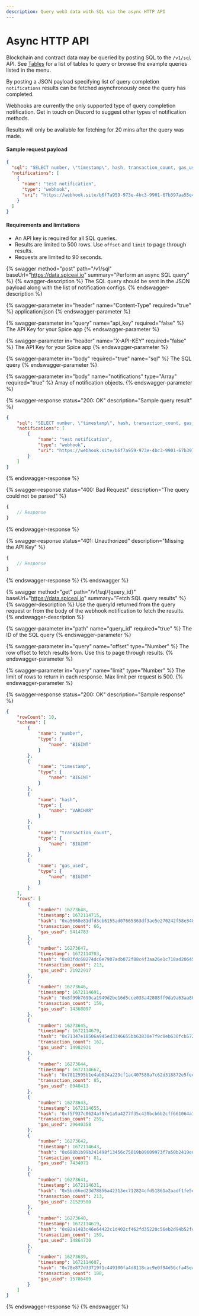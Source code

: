 ```yaml
---
description: Query web3 data with SQL via the async HTTP API
---
```


# Async HTTP API

Blockchain and contract data may be queried by posting SQL to the `/v1/sql` API. See [Tables](https://github.com/spicehq/cloud-docs/blob/trunk/api/sql-query-api/broken-reference/README.md) for a list of tables to query or browse the example queries listed in the menu.

By posting a JSON payload specifying list of query completion `notifications` results can be fetched asynchronously once the query has completed.

Webhooks are currently the only supported type of query completion notification. Get in touch on Discord to suggest other types of notification methods.

Results will only be available for fetching for 20 mins after the query was made.

#### Sample request payload

```json
{
  "sql": "SELECT number, \"timestamp\", hash, transaction_count, gas_used FROM eth.recent_blocks LIMIT 10",
  "notifications": [
    {
      "name": "test notification",
      "type": "webhook",
      "uri": "https://webhook.site/b6f7a959-973e-4bc3-9901-67b397aa55e4"
    }
  ]
}
```

#### Requirements and limitations

* An API key is required for all SQL queries.
* Results are limited to 500 rows. Use `offset` and `limit` to page through results.
* Requests are limited to 90 seconds.

{% swagger method="post" path="/v1/sql" baseUrl="https://data.spiceai.io" summary="Perform an async SQL query" %}
{% swagger-description %}
The SQL query should be sent in the JSON payload along with the list of notification configs.
{% endswagger-description %}

{% swagger-parameter in="header" name="Content-Type" required="true" %}
application/json
{% endswagger-parameter %}

{% swagger-parameter in="query" name="api_key" required="false" %}
The API Key for your Spice app
{% endswagger-parameter %}

{% swagger-parameter in="header" name="X-API-KEY" required="false" %}
The API Key for your Spice app
{% endswagger-parameter %}

{% swagger-parameter in="body" required="true" name="sql" %}
The SQL query
{% endswagger-parameter %}

{% swagger-parameter in="body" name="notifications" type="Array" required="true" %}
Array of notification objects.
{% endswagger-parameter %}

{% swagger-response status="200: OK" description="Sample query result" %}
```json
{
	"sql": "SELECT number, \"timestamp\", hash, transaction_count, gas_used FROM eth.recent_blocks LIMIT 10",
	"notifications": [
		{
			"name": "test notification",
			"type": "webhook",
			"uri": "https://webhook.site/b6f7a959-973e-4bc3-9901-67b397aa55e4"
		}
	]
}
```
{% endswagger-response %}

{% swagger-response status="400: Bad Request" description="The query could not be parsed" %}
```javascript
{
    // Response
}
```
{% endswagger-response %}

{% swagger-response status="401: Unauthorized" description="Missing the API Key" %}
```javascript
{
    // Response
}
```
{% endswagger-response %}
{% endswagger %}

{% swagger method="get" path="/v1/sql/{query_id}" baseUrl="https://data.spiceai.io" summary="Fetch SQL query results" %}
{% swagger-description %}
Use the queryId returned from the query request or from the body of the webhook notification to fetch the results.
{% endswagger-description %}

{% swagger-parameter in="path" name="query_id" required="true" %}
The ID of the SQL query
{% endswagger-parameter %}

{% swagger-parameter in="query" name="offset" type="Number" %}
The row offset to fetch results from. Use this to page through results.
{% endswagger-parameter %}

{% swagger-parameter in="query" name="limit" type="Number" %}
The limit of rows to return in each response. Max limit per request is 500.
{% endswagger-parameter %}

{% swagger-response status="200: OK" description="Sample response" %}
```json
{
	"rowCount": 10,
	"schema": [
		{
			"name": "number",
			"type": {
				"name": "BIGINT"
			}
		},
		{
			"name": "timestamp",
			"type": {
				"name": "BIGINT"
			}
		},
		{
			"name": "hash",
			"type": {
				"name": "VARCHAR"
			}
		},
		{
			"name": "transaction_count",
			"type": {
				"name": "BIGINT"
			}
		},
		{
			"name": "gas_used",
			"type": {
				"name": "BIGINT"
			}
		}
	],
	"rows": [
		{
			"number": 16273648,
			"timestamp": 1672114715,
			"hash": "0xa5668e81dfd3cb6155ad07665363df3ae5e270242f58e34870272afc0deec5aa",
			"transaction_count": 66,
			"gas_used": 5414783
		},
		{
			"number": 16273647,
			"timestamp": 1672114703,
			"hash": "0x83fdc68274dc6e7907adb072f88c4f3aa26e1c718ad2064553d2eee569c9e421",
			"transaction_count": 213,
			"gas_used": 21922917
		},
		{
			"number": 16273646,
			"timestamp": 1672114691,
			"hash": "0x8f99b7699ca1949d2be16d5cce033a42808ff9da9a63aa80a10d2b190b6c8781",
			"transaction_count": 159,
			"gas_used": 14368097
		},
		{
			"number": 16273645,
			"timestamp": 1672114679,
			"hash": "0x71347e18506a945ed3346655bb63830e7f9c8eb630fcb5728523f6f77de68c65",
			"transaction_count": 162,
			"gas_used": 14982921
		},
		{
			"number": 16273644,
			"timestamp": 1672114667,
			"hash": "0x7812595b1e4ab024a229cf1ac407588a7c62d318872e5fecff7f5a4c78f6dead",
			"transaction_count": 85,
			"gas_used": 8940413
		},
		{
			"number": 16273643,
			"timestamp": 1672114655,
			"hash": "0xf5f937c0624af97e1a9a4277f35c430bcb6b2cff661064a16f998d07e509862a",
			"transaction_count": 259,
			"gas_used": 29640358
		},
		{
			"number": 16273642,
			"timestamp": 1672114643,
			"hash": "0x680b1b99b241498f13456c75019b09609973f7a50b2419ede31a344ca228916d",
			"transaction_count": 81,
			"gas_used": 7434071
		},
		{
			"number": 16273641,
			"timestamp": 1672114631,
			"hash": "0x5bc66ed23d78856a42313ec712824cfd51861a2aadf1fe5e8c022b82d2124507",
			"transaction_count": 213,
			"gas_used": 21529500
		},
		{
			"number": 16273640,
			"timestamp": 1672114619,
			"hash": "0x82a1483c46e64422c1d402cf462fd35220c56eb2d94b52fcc357b0a04bc3de73",
			"transaction_count": 159,
			"gas_used": 14864730
		},
		{
			"number": 16273639,
			"timestamp": 1672114607,
			"hash": "0x78e877d33719f1c449100fa4d8118cac9e0f94d56cfa45e48fb7fd48469f2e88",
			"transaction_count": 188,
			"gas_used": 15786409
		}
	]
}
```
{% endswagger-response %}
{% endswagger %}
